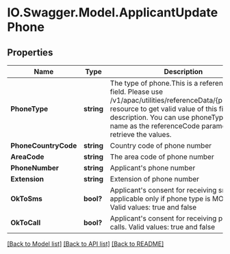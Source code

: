 # IO.Swagger.Model.ApplicantUpdatePhone
## Properties

Name | Type | Description | Notes
------------ | ------------- | ------------- | -------------
**PhoneType** | **string** | The type of phone.This is a reference data field. Please use /v1/apac/utilities/referenceData/{phoneType} resource to get valid value of this field with description. You can use phoneType field name as the referenceCode parameter to retrieve the values. | 
**PhoneCountryCode** | **string** | Country code of phone number | 
**AreaCode** | **string** | The area code of phone number | [optional] 
**PhoneNumber** | **string** | Applicant&#x27;s phone number | 
**Extension** | **string** | Extension of phone number | [optional] 
**OkToSms** | **bool?** | Applicant&#x27;s consent for receiving sms. This is applicable only if phone type is MOBILE. Valid values: true and false | [optional] 
**OkToCall** | **bool?** | Applicant&#x27;s consent for receiving phone calls. Valid values: true and false | [optional] 

[[Back to Model list]](../README.md#documentation-for-models) [[Back to API list]](../README.md#documentation-for-api-endpoints) [[Back to README]](../README.md)

